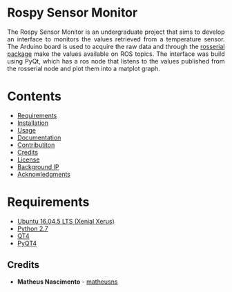 
# Rospy Sensor Monitor

<p align="justify">
The Rospy Sensor Monitor is an undergraduate project that aims to develop an interface to monitors the values retrieved from a temperature sensor. The Arduino board is used to acquire the raw data and through the <a href="http://wiki.ros.org/rosserial">rosserial package</a>  make the values available on ROS topics. The interface was build using PyQt, which has a ros node that listens to the values published from the rosserial node and plot them into a matplot graph. 

# Contents

  * [Requirements](#requirements)
  * [Installation](#instala%C3%A7%C3%A3o)
  * [Usage ](#uso)
  * [Documentation](#documentação)
  * [Contributiton](#contribuicoes)
  * [Credits](#creditos)
  * [License](#licenciamento)
  * [Background IP](#background-ip)
  * [Acknowledgments](#acknowledgments)

# Requirements 

  * [Ubuntu 16.04.5 LTS (Xenial Xerus)](http://releases.ubuntu.com/14.04/) 
  * [Python 2.7](https://www.python.org/download/releases/2.7/) 
  * [QT4](https://www1.qt.io/download-open-source/)
  * [PyQT4](https://pypi.python.org/pypi/PyQt4)

## Credits

* **Matheus Nascimento**  - [matheusns](https://github.com/matheusns)